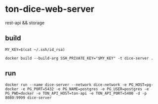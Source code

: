 # ton-dice-web-server
rest-api && storage

## build 
```MY_KEY=$(cat ~/.ssh/id_rsa)```

```docker build --build-arg SSH_PRIVATE_KEY="$MY_KEY" -t dice-server .```

## run
```docker run --name dice-server --network dice-network -e PG_HOST=pg-docker -e PG_PORT=5432 -e PG_NAME=postgres -e PG_USER=postgres -e PG_PWD=docker -e TON_API_HOST=ton-api -e TON_API_PORT=5400 -d -p 8080:9999 dice-server```
